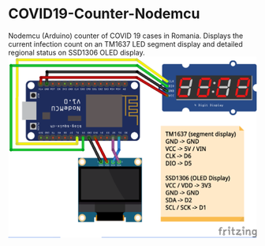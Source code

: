 # COVID19-Counter-Nodemcu
Nodemcu (Arduino) counter of COVID 19 cases in Romania. Displays the current infection count on an TM1637 LED segment display and detailed regional status on SSD1306 OLED display.
![Circuit Diagram](https://github.com/BodoMinea/COVID19-Counter-Nodemcu/blob/master/covid19-counter.png)
